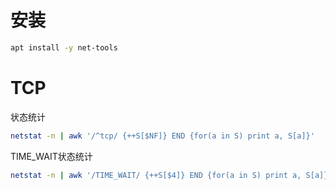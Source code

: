 # 安装

```sh
apt install -y net-tools
```

# TCP

状态统计
```sh
netstat -n | awk '/^tcp/ {++S[$NF]} END {for(a in S) print a, S[a]}'
```

TIME_WAIT状态统计
```sh
netstat -n | awk '/TIME_WAIT/ {++S[$4]} END {for(a in S) print a, S[a]}' | sort -r -n -k2 -t' '
```

